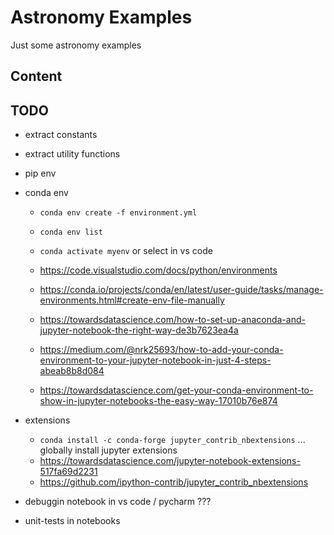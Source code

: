 # Astronomy Examples

Just some astronomy examples

## Content

## TODO

- extract constants
- extract utility functions

- pip env
- conda env
  - `conda env create -f environment.yml`
  - `conda env list`
  - `conda activate myenv` or select in vs code

  - <https://code.visualstudio.com/docs/python/environments>
  - <https://conda.io/projects/conda/en/latest/user-guide/tasks/manage-environments.html#create-env-file-manually>
  - <https://towardsdatascience.com/how-to-set-up-anaconda-and-jupyter-notebook-the-right-way-de3b7623ea4a>
  - <https://medium.com/@nrk25693/how-to-add-your-conda-environment-to-your-jupyter-notebook-in-just-4-steps-abeab8b8d084>
  - <https://towardsdatascience.com/get-your-conda-environment-to-show-in-jupyter-notebooks-the-easy-way-17010b76e874>

- extensions
  - `conda install -c conda-forge jupyter_contrib_nbextensions`  ... globally install jupyter extensions
  - <https://towardsdatascience.com/jupyter-notebook-extensions-517fa69d2231>
  - <https://github.com/ipython-contrib/jupyter_contrib_nbextensions>

- debuggin notebook in vs code / pycharm ???

- unit-tests in notebooks
